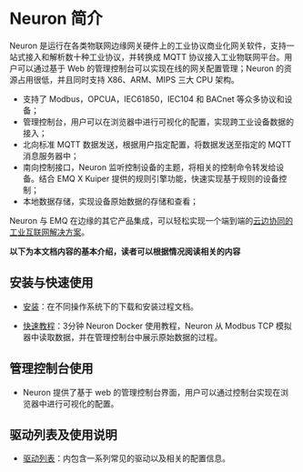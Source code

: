 # Neuron 简介

Neuron 是运行在各类物联网边缘网关硬件上的工业协议商业化网关软件，支持一站式接入和解析数十种工业协议，并转换成 MQTT 协议接入工业物联网平台。用户可以通过基于 Web 的管理控制台可以实现在线的网关配置管理；Neuron 的资源占用很低，并且同时支持 X86、ARM、MIPS 三大 CPU 架构。

- 支持了 Modbus，OPCUA，IEC61850，IEC104 和 BACnet 等众多协议和设备；
- 管理控制台，用户可以在浏览器中进行可视化的配置，实现跨工业设备数据的接入；
- 北向标准 MQTT 数据发送，根据用户指定配置，将数据发送至指定的 MQTT 消息服务器中；
- 南向控制接口，Neuron 监听控制设备的主题，将相关的控制命令转发给设备。结合 EMQ X Kuiper 提供的规则引擎功能，快速实现基于规则的设备控制；
- 本地数据存储，实现设备原始数据的存储和查看；

Neuron 与 EMQ 在边缘的其它产品集成，可以轻松实现一个端到端的[云边协同的工业互联网解决方案](https://www.emqx.cn/blog/emq-industrial-internet-cloud-edge-integrated-solution)。

**以下为本文档内容的基本介绍，读者可以根据情况阅读相关的内容**

## 安装与快速使用

- [安装](getting-started/install.md)：在不同操作系统下的下载和安装过程文档。

- [快速教程](getting-started/quick_start.md)：3分钟 Neuron Docker 使用教程，Neuron 从 Modbus TCP 模拟器中读取数据，并在管理控制台中展示原始数据的过程。

## 管理控制台使用

- Neuron 提供了基于 web 的管理控制台界面，用户可以通过控制台实现在浏览器中进行可视化的配置。

## 驱动列表及使用说明

- [驱动列表](neuron-driver.md)：内包含一系列常见的驱动以及相关的配置信息。
